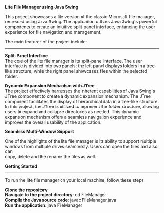 **Lite File Manager using Java Swing**

This project showcases a lite version of the classic Microsoft file manager, recreated using Java Swing. The application utilizes Java Swing's powerful components to create an intuitive split-panel interface, enhancing the user experience for file navigation and management. 



The main features of the project include:  

---

  **Split-Panel Interface**  
  The core of the lite file manager is its split-panel interface. The user interface is divided into two panels: the left panel displays folders in a tree-like 
  structure, while the right panel showcases files within the selected folder.  

  **Dynamic Expansion Mechanism with JTree**  
  The project effectively harnesses the inherent capabilities of Java Swing's JTree component to create a dynamic expansion mechanism. The JTree component 
  facilitates the display of hierarchical data in a tree-like structure. In this project, the JTree is utilized to represent the folder structure, allowing users to 
  expand and collapse directories as needed. This dynamic expansion mechanism offers a seamless navigation experience and improves the overall usability of the 
  application.  
  
  **Seamless Multi-Window Support**  
  
  One of the highlights of the lite file manager is its ability to support multiple windows from multiple drives seamlessly. Users can open the files and also can  
  copy, delete and the rename the files as well. 
  
  
 **Getting Started**  

 ---
 
  To run the lite file manager on your local machine, follow these steps:  
  
  **Clone the repository**  
  **Navigate to the project directory**: cd FileManager  
  **Compile the Java source code**: javac FileManager.java  
  **Run the application**: java FileManager  
  
  
